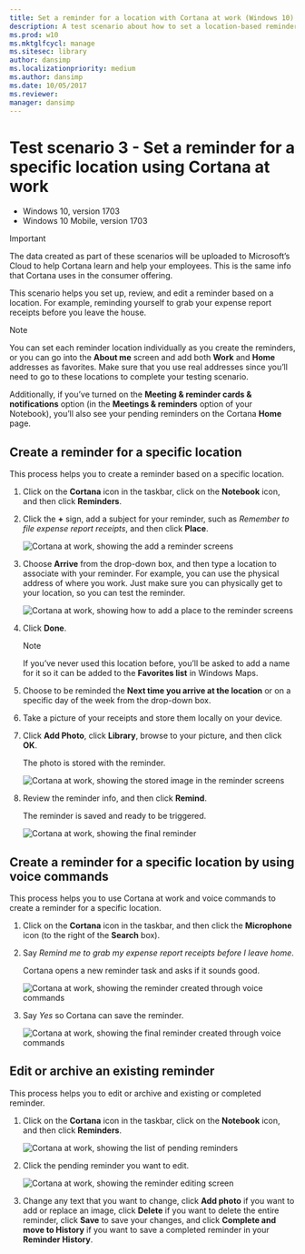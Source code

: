 ```yaml
---
title: Set a reminder for a location with Cortana at work (Windows 10)
description: A test scenario about how to set a location-based reminder using Cortana at work.
ms.prod: w10
ms.mktglfcycl: manage
ms.sitesec: library
author: dansimp
ms.localizationpriority: medium
ms.author: dansimp
ms.date: 10/05/2017
ms.reviewer: 
manager: dansimp
---
```


# Test scenario 3 - Set a reminder for a specific location using Cortana at work

-   Windows 10, version 1703
-   Windows 10 Mobile, version 1703

>[!IMPORTANT]
>The data created as part of these scenarios will be uploaded to Microsoft’s Cloud to help Cortana learn and help your employees. This is the same info that Cortana uses in the consumer offering.

This scenario helps you set up, review, and edit a reminder based on a location. For example, reminding yourself to grab your expense report receipts before you leave the house.

>[!NOTE]
>You can set each reminder location individually as you create the reminders, or you can go into the **About me** screen and add both **Work** and **Home** addresses as favorites. Make sure that you use real addresses since you’ll need to go to these locations to complete your testing scenario.<p>Additionally, if you’ve turned on the **Meeting & reminder cards & notifications** option (in the **Meetings & reminders** option of your Notebook), you’ll also see your pending reminders on the Cortana **Home** page.

## Create a reminder for a specific location
This process helps you to create a reminder based on a specific location.

1. Click on the **Cortana** icon in the taskbar, click on the **Notebook** icon, and then click **Reminders**.

2. Click the **+** sign, add a subject for your reminder, such as _Remember to file expense report receipts_, and then click **Place**.

    ![Cortana at work, showing the add a reminder screens](../images/cortana-add-reminder.png)
 
3. Choose **Arrive** from the drop-down box, and then type a location to associate with your reminder. For example, you can use the physical address of where you work. Just make sure you can physically get to your location, so you can test the reminder.

    ![Cortana at work, showing how to add a place to the reminder screens](../images/cortana-place-reminder.png)
 
4. Click **Done**.

    >[!NOTE]
    >If you’ve never used this location before, you’ll be asked to add a name for it so it can be added to the **Favorites list** in Windows Maps.

5. Choose to be reminded the **Next time you arrive at the location** or on a specific day of the week from the drop-down box.

6. Take a picture of your receipts and store them locally on your device.

7. Click **Add Photo**, click **Library**, browse to your picture, and then click **OK**.

    The photo is stored with the reminder.

    ![Cortana at work, showing the stored image in the reminder screens](../images/cortana-final-reminder.png)
 
8. Review the reminder info, and then click **Remind**.

    The reminder is saved and ready to be triggered.

    ![Cortana at work, showing the final reminder](../images/cortana-reminder-pending.png)

## Create a reminder for a specific location by using voice commands
This process helps you to use Cortana at work and voice commands to create a reminder for a specific location.

1. Click on the **Cortana** icon in the taskbar, and then click the **Microphone** icon (to the right of the **Search** box).

2. Say _Remind me to grab my expense report receipts before I leave home_. 

    Cortana opens a new reminder task and asks if it sounds good.

    ![Cortana at work, showing the reminder created through voice commands](../images/cortana-reminder-mic.png)

3. Say _Yes_ so Cortana can save the reminder.

    ![Cortana at work, showing the final reminder created through voice commands](../images/cortana-reminder-pending-mic.png)

## Edit or archive an existing reminder
This process helps you to edit or archive and existing or completed reminder.

1. Click on the **Cortana** icon in the taskbar, click on the **Notebook** icon, and then click **Reminders**.

    ![Cortana at work, showing the list of pending reminders](../images/cortana-reminder-list.png)

2. Click the pending reminder you want to edit.

    ![Cortana at work, showing the reminder editing screen](../images/cortana-reminder-edit.png)

3. Change any text that you want to change, click **Add photo** if you want to add or replace an image, click **Delete** if you want to delete the entire reminder, click **Save** to save your changes, and click **Complete and move to History** if you want to save a completed reminder in your **Reminder History**.
